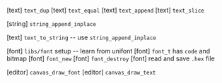 [text] `text_dup`
[text] `text_equal`
[text] `text_append`
[text] `text_slice`

[string] `string_append_inplace`

[text] `text_to_string` -- use `string_append_inplace`

[font] `libs/font` setup -- learn from unifont
[font] `font_t` has `code` and bitmap
[font] `font_new`
[font] `font_destroy`
[font] read and save `.hex` file

[editor] `canvas_draw_font`
[editor] `canvas_draw_text`
